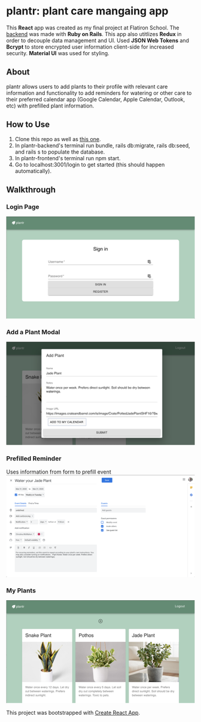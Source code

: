 # plantr: plant care mangaing app
This **React** app was created as my final project at Flatiron School. The [backend](https://github.com/christinamcmahon/plantr-backend) was made with **Ruby on Rails**. This app also utitlizes **Redux** in order to decouple data management and UI. Used **JSON Web Tokens** and **Bcrypt** to store encrypted user information client-side for increased security. **Material UI** was used for styling.

## About
plantr allows users to add plants to their profile with relevant care information and functionality to add reminders for watering or other care to their preferred calendar app (Google Calendar, Apple Calendar, Outlook, etc) with prefilled plant information. 

## How to Use
1. Clone this repo as well as [this one](https://github.com/christinamcmahon/plantr-backend).
2. In plantr-backend's terminal run bundle, rails db:migrate, rails db:seed, and rails s to populate the database.
3. In plantr-frontend's terminal run npm start.
4. Go to localhost:3001/login to get started (this should happen automatically).

## Walkthrough
### Login Page
!["login page"](/screenshots/login.png)

### Add a Plant Modal
!["Add Plant"](/screenshots/add_plant.png)

### Prefilled Reminder
Uses information from form to prefill event
!["Prefilled Reminder"](/screenshots/add_reminder.png)

### My Plants
!["All Plants"](/screenshots/plants.png)

This project was bootstrapped with [Create React App](https://github.com/facebook/create-react-app).
